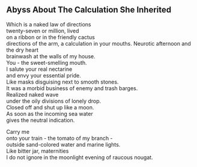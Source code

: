 Abyss About The Calculation She Inherited
-----------------------------------------
Which is a naked law of directions  
twenty-seven or million, lived  
on a ribbon or in the friendly cactus  
directions of the arm, a calculation in your mouths. Neurotic afternoon and the dry heart  
brainwash at the walls of my house.  
You - the sweet-smelling mouth.  
I salute your real nectarine  
and envy your essential pride.  
Like masks disguising next to smooth stones.  
It was a morbid business of enemy and trash barges.  
Realized naked wave  
under the oily divisions of lonely drop.  
Closed off and shut up like a moon.  
As soon as the incoming sea water  
gives the neutral indication.  
  
Carry me  
onto your train - the tomato of my branch -  
outside sand-colored water and marine lights.  
Like bitter jar, maternities  
I do not ignore in the moonlight evening of raucous nougat.  
